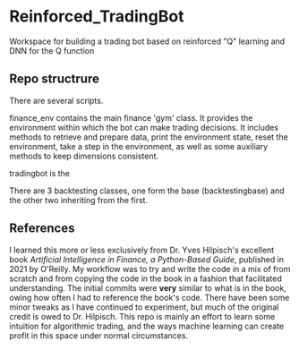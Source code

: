 # Reinforced_TradingBot

Workspace for building a trading bot based on reinforced "Q" learning and DNN for the Q function



## Repo structrure

There are several scripts. 

finance_env contains the main finance 'gym' class. It provides the environment within which the bot can make trading decisions. It includes methods to retrieve and prepare data, print the environment state, reset the environment, take a step in the environment, as well as some auxiliary methods to keep dimensions consistent.

tradingbot is the 

There are 3 backtesting classes, one form the base (backtestingbase) and the other two inheriting from the first. 

## References

I learned this more or less exclusively from Dr. Yves Hilpisch's excellent book _Artificial Intelligence in Finance, a Python-Based Guide_, published in 2021 by O'Reilly. My workflow was to try and write the code in a mix of from scratch and from copying the code in the book in a fashion that facilitated understanding. The initial commits were **very** similar to what is in the book, owing how often I had to reference the book's code. There have been some minor tweaks as I have continued to experiment, but much of the original credit is owed to Dr. Hilpisch. This repo is mainly an effort to learn some intuition for algorithmic trading, and the ways machine learning can create profit in this space under normal circumstances. 
